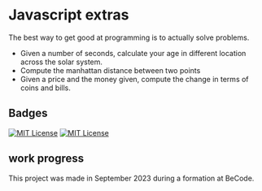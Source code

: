 # Javascript extras

The best way to get good at programming is to actually solve problems.

- Given a number of seconds, calculate your age in different location across the solar system.
- Compute the manhattan distance between two points
- Given a price and the money given, compute the change in terms of coins and bills.
## Badges

[![MIT License](https://img.shields.io/badge/JS-yellow.svg)](https://choosealicense.com/licenses/mit/)
[![MIT License](https://img.shields.io/badge/HTML-red.svg)](https://choosealicense.com/licenses/mit/)


## work progress

This project was made in September 2023 during a formation at BeCode.